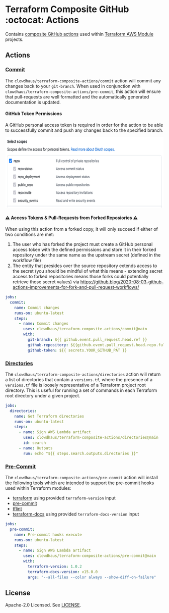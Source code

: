# Terraform Composite GitHub :octocat: Actions

Contains [composite GitHub actions](https://docs.github.com/en/actions/creating-actions/creating-a-composite-action) used within [Terraform AWS Module](https://github.com/terraform-aws-modules) projects.

## Actions

### [Commit](./commit)

The `clowdhaus/terraform-composite-actions/commit` action will commit any changes back to your `git-branch`. When used in conjunction with `clowdhaus/terraform-composite-actions/pre-commit`, this action will ensure that pull-requests are well formatted and the automatically generated documentation is updated.

#### GitHub Token Permissions

A GitHub personal access token is required in order for the action to be able to successfully commit and push any changes back to the specified branch.

<p align="center">
  <img src=".github/images/pat.png " alt="Directories" height="224px">
</p>

#### :warning: Access Tokens & Pull-Requests from Forked Reposiories :warning:

When using this action from a forked copy, it will only succeed if either of two conditions are met:

1. The user who has forked the project must create a GitHub personal access token with the defined permissions and store it in their forked repository under the same name as the upstream secret (defined in the workflow file)
2. The entity that presides over the source repository extends access to the secret (you should be mindful of what this means - extending secret access to forked repositories means those forks could potentially retrieve those secret values) via https://github.blog/2020-08-03-github-actions-improvements-for-fork-and-pull-request-workflows/

```yml
jobs:
  commit:
    name: Commit changes
    runs-on: ubuntu-latest
    steps:
      - name: Commit changes
        uses: clowdhaus/terraform-composite-actions/commit@main
        with:
          git-branch: ${{ github.event.pull_request.head.ref }}
          github-repository: ${{github.event.pull_request.head.repo.full_name}}
          github-token: ${{ secrets.YOUR_GITHUB_PAT }}
```

### [Directories](./directories)

The `clowdhaus/terraform-composite-actions/directories` action will return a list of directories that contain a `versions.tf`, where the presence of a `versions.tf` file is loosely representative of a Terraform project root directory. This is useful for running a set of commands in each Terraform root directory under a given project.

```yml
jobs:
  directories:
    name: Get Terraform directories
    runs-on: ubuntu-latest
    steps:
      - name: Sign AWS Lambda artifact
        uses: clowdhaus/terraform-composite-actions/directories@main
        id: search
      - name: Outputs
        run: echo "${{ steps.search.outputs.directories }}"
```

### [Pre-Commit](./pre-commit)

The `clowdhaus/terraform-composite-actions/pre-commit` action will install the following tools which are intended to support the pre-commit hooks used within Terraform modules:

- [terraform](https://github.com/hashicorp/terraform) using provided `terraform-version` input
- [pre-commit](https://github.com/pre-commit/pre-commit)
- [tflint](https://github.com/terraform-linters/tflint)
- [terraform-docs](https://github.com/terraform-docs/terraform-docs) using provided `terraform-docs-version` input

```yml
jobs:
  pre-commit:
    name: Pre-commit hooks execute
    runs-on: ubuntu-latest
    steps:
      - name: Sign AWS Lambda artifact
        uses: clowdhaus/terraform-composite-actions/pre-commit@main
        with:
          terraform-version: 1.0.2
          terraform-docs-version: v15.0.0
          args: "--all-files --color always --show-diff-on-failure"
```

## License

Apache-2.0 Licensed. See [LICENSE](LICENSE).
